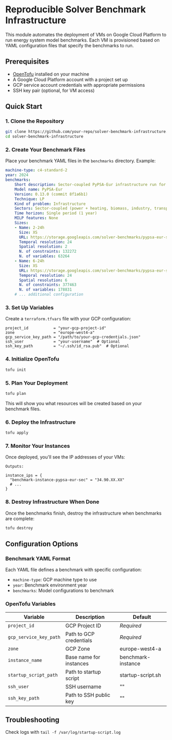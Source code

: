 # Reproducible Solver Benchmark Infrastructure

This module automates the deployment of VMs on Google Cloud Platform to run energy system model benchmarks. Each VM is provisioned based on YAML configuration files that specify the benchmarks to run.

## Prerequisites

- [OpenTofu](https://opentofu.org/docs/intro/install/) installed on your machine
- A Google Cloud Platform account with a project set up
- GCP service account credentials with appropriate permissions
- SSH key pair (optional, for VM access)

## Quick Start

### 1. Clone the Repository

```bash
git clone https://github.com/your-repo/solver-benchmark-infrastructure.git
cd solver-benchmark-infrastructure
```

### 2. Create Your Benchmark Files

Place your benchmark YAML files in the `benchmarks` directory. Example:

```yaml
machine-type: c4-standard-2
year: 2024
benchmarks:
    Short description: Sector-coupled PyPSA-Eur infrastructure run for Italy considering 2050 as single planning horizon (LP, lot of variables, strongly intermeshed constraints)
    Model name: PyPSA-Eur
    Version: 0.13.0 (commit 8f1a6b1)
    Technique: LP
    Kind of problem: Infrastructure
    Sectors: Sector-coupled (power + heating, biomass, industry, transport)
    Time horizon: Single period (1 year)
    MILP features: None
    Sizes:
    - Name: 2-24h
      Size: XS
      URL: https://storage.googleapis.com/solver-benchmarks/pypsa-eur-sec-2-24h.lp
      Temporal resolution: 24
      Spatial resolution: 2
      N. of constraints: 132272
      N. of variables: 63264
    - Name: 6-24h
      Size: XS
      URL: https://storage.googleapis.com/solver-benchmarks/pypsa-eur-sec-2-24h.lp
      Temporal resolution: 24
      Spatial resolution: 6
      N. of constraints: 377463
      N. of variables: 178831
    # ... additional configuration
```

### 3. Set Up Variables

Create a `terraform.tfvars` file with your GCP configuration:

```hcl
project_id           = "your-gcp-project-id"
zone                 = "europe-west4-a"
gcp_service_key_path = "/path/to/your-gcp-credentials.json"
ssh_user             = "your-username"  # Optional
ssh_key_path         = "~/.ssh/id_rsa.pub"  # Optional
```

### 4. Initialize OpenTofu

```bash
tofu init
```

### 5. Plan Your Deployment

```bash
tofu plan
```

This will show you what resources will be created based on your benchmark files.

### 6. Deploy the Infrastructure

```bash
tofu apply
```

### 7. Monitor Your Instances

Once deployed, you'll see the IP addresses of your VMs:

```
Outputs:

instance_ips = {
  "benchmark-instance-pypsa-eur-sec" = "34.90.XX.XX"
  # ...
}
```

### 8. Destroy Infrastructure When Done

Once the benchmarks finish, destroy the infrastructure when benchmarks are complete:

```bash
tofu destroy
```

## Configuration Options

### Benchmark YAML Format

Each YAML file defines a benchmark with specific configuration:

- `machine-type`: GCP machine type to use
- `year`: Benchmark environment year
- `benchmarks`: Model configurations to benchmark

### OpenTofu Variables

| Variable | Description | Default |
|----------|-------------|---------|
| `project_id` | GCP Project ID | *Required* |
| `gcp_service_key_path` | Path to GCP credentials | *Required* |
| `zone` | GCP Zone | europe-west4-a |
| `instance_name` | Base name for instances | benchmark-instance |
| `startup_script_path` | Path to startup script | startup-script.sh |
| `ssh_user` | SSH username | "" |
| `ssh_key_path` | Path to SSH public key | "" |

## Troubleshooting
Check logs with `tail -f /var/log/startup-script.log`
